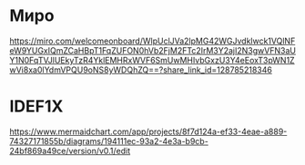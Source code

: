 # Миро
https://miro.com/welcomeonboard/WlpUclJVa2lpMG42WGJvdklwck1VQlNFeW9YUGxIQmZCaHBpT1FqZUFON0hVb2FjM2FTc2IrM3Y2ajI2N3gwVFN3aUY1N0FqTVJlUEkyTzR4YklEMHRxWVF6SmUwMHIvbGxzU3Y4eEoxT3pWN1ZwVi8xa0lYdmVPQU9oNS8yWDQhZQ==?share_link_id=128785218346
# IDEF1X
https://www.mermaidchart.com/app/projects/8f7d124a-ef33-4eae-a889-74327171855b/diagrams/194111ec-93a2-4e3a-b9cb-24bf869a49ce/version/v0.1/edit
